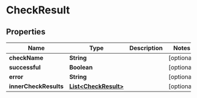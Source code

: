 
# CheckResult

## Properties
Name | Type | Description | Notes
------------ | ------------- | ------------- | -------------
**checkName** | **String** |  |  [optional]
**successful** | **Boolean** |  |  [optional]
**error** | **String** |  |  [optional]
**innerCheckResults** | [**List&lt;CheckResult&gt;**](CheckResult.md) |  |  [optional]



